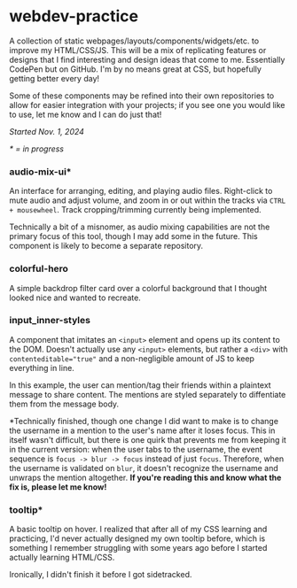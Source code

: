# webdev-practice

A collection of static webpages/layouts/components/widgets/etc. to improve my HTML/CSS/JS. This will be a mix of replicating features or designs that I find interesting and design ideas that come to me. Essentially CodePen but on GitHub. I'm by no means great at CSS, but hopefully getting better every day!

Some of these components may be refined into their own repositories to allow for easier integration with your projects; if you see one you would like to use, let me know and I can do just that!

*Started Nov. 1, 2024*

*\* = in progress*

### audio-mix-ui\*

An interface for arranging, editing, and playing audio files. Right-click to mute audio and adjust volume, and zoom in or out within the tracks via `CTRL + mousewheel`. Track cropping/trimming currently being implemented.

Technically a bit of a misnomer, as audio mixing capabilities are not the primary focus of this tool, though I may add some in the future. This component is likely to become a separate repository.

### colorful-hero

A simple backdrop filter card over a colorful background that I thought looked nice and wanted to recreate.

### input_inner-styles

A component that imitates an `<input>` element and opens up its content to the DOM. Doesn't actually use any `<input>` elements, but rather a `<div>` with `contenteditable="true"` and a non-negligible amount of JS to keep everything in line.

In this example, the user can mention/tag their friends within a plaintext message to share content. The mentions are styled separately to diffentiate them from the message body.

\*Technically finished, though one change I did want to make is to change the username in a mention to the user's name after it loses focus. This in itself wasn't difficult, but there is one quirk that prevents me from keeping it in the current version: when the user tabs to the username, the event sequence is `focus -> blur -> focus` instead of just `focus`. Therefore, when the username is validated on `blur`, it doesn't recognize the username and unwraps the mention altogether. **If you're reading this and know what the fix is, please let me know!**

### tooltip\*

A basic tooltip on hover. I realized that after all of my CSS learning and practicing, I'd never actually designed my own tooltip before, which is something I remember struggling with some years ago before I started actually learning HTML/CSS.

Ironically, I didn't finish it before I got sidetracked.
